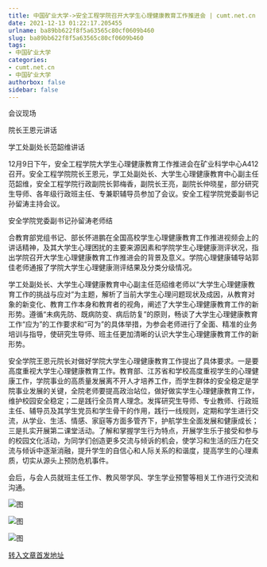 ```yaml
---
title: 中国矿业大学->安全工程学院召开大学生心理健康教育工作推进会 | cumt.net.cn
date: 2021-12-13 01:22:17.205455
urlname: ba89bb622f8f5a63565c80cf0609b460
slug: ba89bb622f8f5a63565c80cf0609b460
tags: 
- 中国矿业大学
categories:
- cumt.net.cn
- 中国矿业大学
authorbox: false
sidebar: false
---
```

会议现场

院长王恩元讲话

学工处副处长范韶维讲话

12月9日下午，安全工程学院大学生心理健康教育工作推进会在矿业科学中心A412召开。安全工程学院院长王恩元，学工处副处长、大学生心理健康教育中心副主任范韶维，安全工程学院行政副院长郭梅香，副院长王亮，副院长仲晓星，部分研究生导师、各年级行政班主任、专兼职辅导员参加了会议。安全工程学院党委副书记孙留涛主持会议。

安全学院党委副书记孙留涛老师结
<!--more-->
合教育部党组书记、部长怀进鹏在全国高校学生心理健康教育工作推进视频会上的讲话精神，及其大学生心理困扰的主要来源因素和学院学生心理健康测评状况，指出学院召开大学生心理健康教育工作推进会的背景及意义。学院心理健康辅导站郭佳老师通报了学院大学生心理健康测评结果及分类分级情况。

学工处副处长、大学生心理健康教育中心副主任范绍维老师以“大学生心理健康教育工作的挑战与应对”为主题，解析了当前大学生心理问题现状及成因，从教育对象的新变化、教育工作本身和教育者的视角，阐述了大学生心理健康教育工作的新形势。遵循“未病先防、既病防变、病后防复”的原则，畅谈了大学生心理健康教育工作“应为”的工作要求和“可为”的具体举措，为参会老师进行了全面、精准的业务培训与指导，使研究生导师、班主任更加清晰的认识大学生心理健康教育工作的新形势。

安全学院王恩元院长对做好学院大学生心理健康教育工作提出了具体要求。一是要高度重视大学生心理健康教育工作。教育部、江苏省和学校高度重视学生的心理健康工作，学院事业的高质量发展离不开人才培养工作，而学生群体的安全稳定是学院事业发展的关键，全院老师要提高政治站位，做好做实学生心理健康教育工作，维护校园安全稳定；二是践行全员育人理念。发挥研究生导师、专业教师、行政班主任、辅导员及其学生党员和学生骨干的作用，践行一线规则，定期和学生进行交流，从学业、生活、情感、家庭等方面多管齐下，护航学生全面发展和健康成长；三是扎实开展第二课堂活动。了解和掌握学生行为特点，开展学生乐于接受和参与的校园文化活动，为同学们创造更多交流与倾诉的机会，使学习和生活的压力在交流与倾诉中逐渐消融，提升学生的自信心和人际关系的和谐度，提高学生的心理素质，切实从源头上预防危机事件。

会后，与会人员就班主任工作、教风带学风、学生学业预警等相关工作进行交流和沟通。

![图](http://xwzx.cumt.edu.cn/_upload/article/images/70/11/f8749f9c4b7fb1ba498f60ce001c/d477eac3-e3ef-41df-b00a-0b3d651fdec1.jpg)

![图](http://xwzx.cumt.edu.cn/_upload/article/images/70/11/f8749f9c4b7fb1ba498f60ce001c/cd8c6400-364a-48b5-96a0-79eeed54ee8a.jpg)

![图](http://xwzx.cumt.edu.cn/_upload/article/images/70/11/f8749f9c4b7fb1ba498f60ce001c/f0ff2bcd-aa1f-464a-ba75-1d854c1041da.jpg)

[转入文章首发地址](http://xwzx.cumt.edu.cn/5c/a3/c523a613539/page.htm)